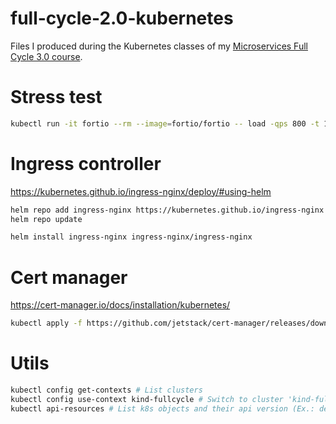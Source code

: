 # full-cycle-2.0-kubernetes

Files I produced during the Kubernetes classes of my [Microservices Full Cycle 3.0 course](https://drive.google.com/file/d/1bJnFxQPKgSsI30sCvW-KzYK4V5JWzgSs/view?usp=share_link).

# Stress test

```sh
kubectl run -it fortio --rm --image=fortio/fortio -- load -qps 800 -t 120s -c 70 "http://goserver/healthz"
```

# Ingress controller

https://kubernetes.github.io/ingress-nginx/deploy/#using-helm

```sh
helm repo add ingress-nginx https://kubernetes.github.io/ingress-nginx
helm repo update

helm install ingress-nginx ingress-nginx/ingress-nginx
```

# Cert manager

https://cert-manager.io/docs/installation/kubernetes/

```sh
kubectl apply -f https://github.com/jetstack/cert-manager/releases/download/v1.4.0/cert-manager.yaml
```

# Utils

```sh
kubectl config get-contexts # List clusters
kubectl config use-context kind-fullcycle # Switch to cluster 'kind-fullcycle'
kubectl api-resources # List k8s objects and their api version (Ex.: deployments apps/v1 Deployment)
```
